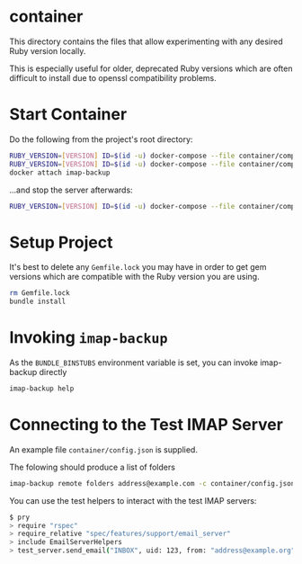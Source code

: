 # container

This directory contains the files that allow experimenting with
any desired Ruby version locally.

This is especially useful for older, deprecated Ruby versions
which are often difficult to install due to openssl
compatibility problems.

# Start Container

Do the following from the project's root directory:

```sh
RUBY_VERSION=[VERSION] ID=$(id -u) docker-compose --file container/compose.yml build
RUBY_VERSION=[VERSION] ID=$(id -u) docker-compose --file container/compose.yml up -d
docker attach imap-backup
```

...and stop the server afterwards:

```sh
RUBY_VERSION=[VERSION] ID=$(id -u) docker-compose --file container/compose.yml down
```

# Setup Project

It's best to delete any `Gemfile.lock` you may have
in order to get gem versions which
are compatible with the Ruby version you are using.

```sh
rm Gemfile.lock
bundle install
```

# Invoking `imap-backup`

As the `BUNDLE_BINSTUBS` environment variable is set,
you can invoke imap-backup directly

```sh
imap-backup help
```

# Connecting to the Test IMAP Server

An example file `container/config.json` is supplied.

The folowing should produce a list of folders

```sh
imap-backup remote folders address@example.com -c container/config.json
```

You can use the test helpers to interact with the test IMAP servers:

```sh
$ pry
> require "rspec"
> require_relative "spec/features/support/email_server"
> include EmailServerHelpers
> test_server.send_email("INBOX", uid: 123, from: "address@example.org", subject: "Test 1", body: "body 1\nHi")
```
